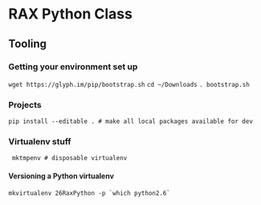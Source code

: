 # RAX Python Class

## Tooling
### Getting your environment set up
``` wget https://glyph.im/pip/bootstrap.sh ```
``` cd ~/Downloads ```
``` . bootstrap.sh ```

### Projects
``` pip install --editable . # make all local packages available for dev ```

### Virtualenv stuff
``` mktmpenv # disposable virtualenv```

#### Versioning a Python virtualenv
``` mkvirtualenv 26RaxPython -p `which python2.6` ```